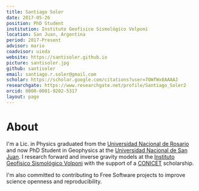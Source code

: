 ```yaml
---
title: Santiago Soler
date: 2017-05-26
position: PhD Student
institution: Instituto Geofísico Sismológico Volponi
location: San Juan, Argentina
period: 2017-Present
advisor: mario
coadvisor: uieda
website: https://santisoler.github.io
picture: santisoler.jpg
github: santisoler
email: santiago.r.soler@gmail.com
scholar: https://scholar.google.com/citations?user=7OWfWx0AAAAJ
researchgate: https://www.researchgate.net/profile/Santiago_Soler2
orcid: 0000-0001-9202-5317
layout: page
---
```


# About

I'm a Lic. in Physics graduated from the
[Universidad Nacional de Rosario](https://www.unr.edu.ar)
and now PhD Student in Geophysics at the
[Universidad Nacional de San Juan](https://www.unsj.edu.ar).
I research forward and inverse gravity models at the
[Instituto Geofísico Sismológico Volponi](https://igsv.unsj.edu.ar)
with the support of a [CONICET](https://www.conicet.gov.ar) scholarship.

I'm also committed to contributing to Free Software projects to
improve science openness and reproducibility.
